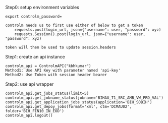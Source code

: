 
Step0: setup environment variables 

    export controlm_password=
    
    controlm needs us to first use either of below to get a token
        requests.post(login_url, json={"username": user, "password": xyz) 
        requests.Session().post(login_url, json={"username": user, "password": xyz) 
        
    token will then be used to update session.headers
    
 

Step1: create an api instance
    
    controlm_api = ControlmAPI("kbhkumar")
    Method1: Use API Key with parameter named 'api-key'
    Method2: Use Token with session header bearer
  
 Step2: use api wrapper

    controlm_api.get_jobs_status(limit=5)
    controlm_api.get_jobname_status(jobname='BIHAU_T1_SRC_AMB_VW_PRD_VAL')
    controlm_api.get_application_jobs_status(application='BIH_SOBIH')
    controlm_api.get_depoy_jobs(format='xml', ctm='DCMAU02', folder='BIH_FIN10_IN_EOD')
    controlm_api.logout()
